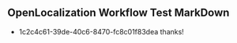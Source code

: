 ## OpenLocalization Workflow Test MarkDown
* 1c2c4c61-39de-40c6-8470-fc8c01f83dea thanks!

<!--HONumber=Aug16_HO1-->


